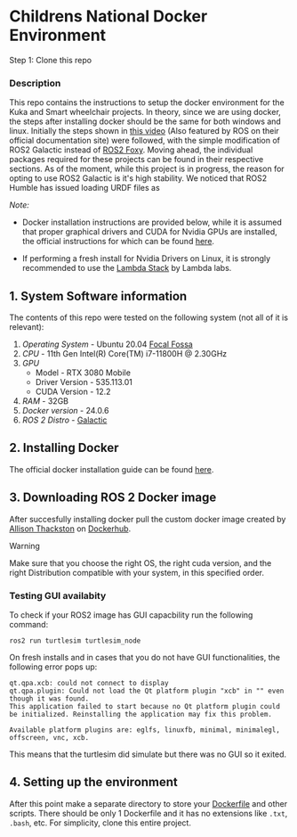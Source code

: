# Childrens National Docker Environment

Step 1: Clone this repo

### Description
This repo contains the instructions to setup the docker environment for the Kuka and Smart wheelchair projects. In theory, since we are using docker, the steps after installing docker should be the same for both windows and linux. Initially the steps shown in [this video](https://www.youtube.com/watch?v=qWuudNxFGOQ) (Also featured by ROS on their official documentation site) were followed, with the simple modification of ROS2 Galactic instead of [ROS2 Foxy](https://docs.ros.org/en/foxy/index.html). Moving ahead, the individual packages required for these projects can be found in their respective sections. As of the moment, while this project is in progress, the reason for opting to use ROS2 Galactic is it's high stability. We noticed that ROS2 Humble has issued loading URDF files as 

_Note:_ 
- Docker installation instructions are provided below, while it is assumed that proper graphical drivers and CUDA for Nvidia GPUs are installed, the official instructions for which can be found [here](https://docs.nvidia.com/cuda/cuda-installation-guide-linux/contents.html).

- If performing a fresh install for Nvidia Drivers on Linux, it is strongly recommended to use the [Lambda Stack](https://lambdalabs.com/lambda-stack-deep-learning-software) by Lambda labs.

## 1. System Software information

The contents of this repo were tested on the following system (not all of it is relevant):

 1. _Operating System_ - Ubuntu 20.04 [Focal Fossa](https://releases.ubuntu.com/focal/)
 2. _CPU_ - 11th Gen Intel(R) Core(TM) i7-11800H @ 2.30GHz
 3. _GPU_
    - Model - RTX 3080 Mobile
    - Driver Version - 535.113.01
    - CUDA Version - 12.2
 4. _RAM_ - 32GB
 5. _Docker version_ - 24.0.6
 6. _ROS 2 Distro_ - [Galactic](https://docs.ros.org/en/galactic/index.html)

## 2. Installing Docker

The official docker installation guide can be found [here](https://docs.docker.com/engine/install/).


## 3. Downloading ROS 2 Docker image

After succesfully installing docker pull the custom docker image created by [Allison Thackston](https://www.allisonthackston.com/) on [Dockerhub](https://hub.docker.com/r/althack/ros2).

> [!Warning]
> Make sure that you choose the right OS, the right cuda version, and the right Distribution compatible with your system, in this specified order.

### Testing GUI availabity

To check if your ROS2 image has GUI capacbility run the following command:

```Shell
ros2 run turtlesim turtlesim_node
```

On fresh installs and in cases that you do not have GUI functionalities, the following error pops up:

```Shell
qt.qpa.xcb: could not connect to display 
qt.qpa.plugin: Could not load the Qt platform plugin "xcb" in "" even though it was found.
This application failed to start because no Qt platform plugin could be initialized. Reinstalling the application may fix this problem.

Available platform plugins are: eglfs, linuxfb, minimal, minimalegl, offscreen, vnc, xcb.
```

This means that the turtlesim did simulate but there was no GUI so it exited.

## 4. Setting up the environment

After this point make a separate directory to store your [Dockerfile](https://docs.docker.com/engine/reference/builder/) and other scripts. There should be only 1 Dockerfile and it has no extensions like `.txt`, `.bash`, etc. For simplicity, clone this  entire project.
